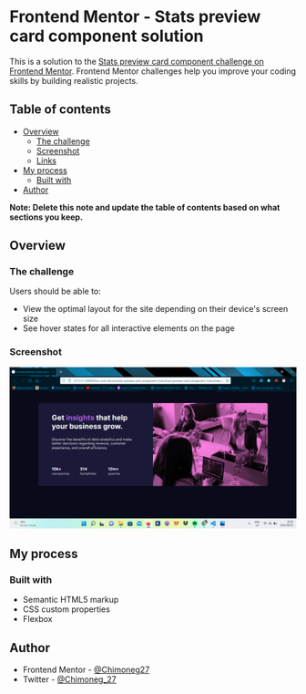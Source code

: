 # Frontend Mentor - Stats preview card component solution

This is a solution to the [Stats preview card component challenge on Frontend Mentor](https://www.frontendmentor.io/challenges/stats-preview-card-component-8JqbgoU62). Frontend Mentor challenges help you improve your coding skills by building realistic projects. 

## Table of contents

- [Overview](#overview)
  - [The challenge](#the-challenge)
  - [Screenshot](#screenshot)
  - [Links](#links)
- [My process](#my-process)
  - [Built with](#built-with)
- [Author](#author)

**Note: Delete this note and update the table of contents based on what sections you keep.**

## Overview

### The challenge

Users should be able to:

- View the optimal layout for the site depending on their device's screen size
- See hover states for all interactive elements on the page

### Screenshot

![My Screenshot](images/Screenshot%20(25).png)

## My process

### Built with

- Semantic HTML5 markup
- CSS custom properties
- Flexbox

## Author

- Frontend Mentor - [@Chimoneg27](https://www.frontendmentor.io/profile/Chimoneg27)
- Twitter - [@Chimoneg_27](https://www.twitter.com/Chimoneg_27)